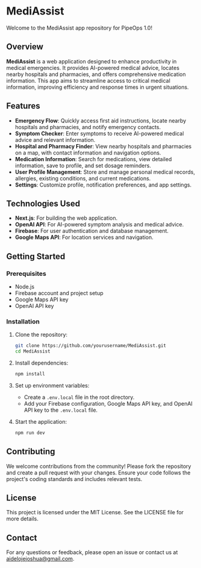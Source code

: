 # MediAssist

Welcome to the MediAssist app repository for PipeOps 1.0!

## Overview

**MediAssist** is a web application designed to enhance productivity in medical emergencies. It provides AI-powered medical advice, locates nearby hospitals and pharmacies, and offers comprehensive medication information. This app aims to streamline access to critical medical information, improving efficiency and response times in urgent situations.

## Features

- **Emergency Flow**: Quickly access first aid instructions, locate nearby hospitals and pharmacies, and notify emergency contacts.
- **Symptom Checker**: Enter symptoms to receive AI-powered medical advice and relevant information.
- **Hospital and Pharmacy Finder**: View nearby hospitals and pharmacies on a map, with contact information and navigation options.
- **Medication Information**: Search for medications, view detailed information, save to profile, and set dosage reminders.
- **User Profile Management**: Store and manage personal medical records, allergies, existing conditions, and current medications.
- **Settings**: Customize profile, notification preferences, and app settings.

## Technologies Used

- **Next.js**: For building the web application.
- **OpenAI API**: For AI-powered symptom analysis and medical advice.
- **Firebase**: For user authentication and database management.
- **Google Maps API**: For location services and navigation.

## Getting Started

### Prerequisites

- Node.js
- Firebase account and project setup
- Google Maps API key
- OpenAI API key

### Installation

1. Clone the repository:
   ```bash
   git clone https://github.com/yourusername/MediAssist.git
   cd MediAssist
   ```

2. Install dependencies:
   ```bash
   npm install
   ```

3. Set up environment variables:
   - Create a `.env.local` file in the root directory.
   - Add your Firebase configuration, Google Maps API key, and OpenAI API key to the `.env.local` file.

4. Start the application:
   ```bash
   npm run dev
   ```

## Contributing
We welcome contributions from the community! Please fork the repository and create a pull request with your changes. Ensure your code follows the project's coding standards and includes relevant tests.

## License
This project is licensed under the MIT License. See the LICENSE file for more details.

## Contact
For any questions or feedback, please open an issue or contact us at aidelojejoshua@gmail.com.
